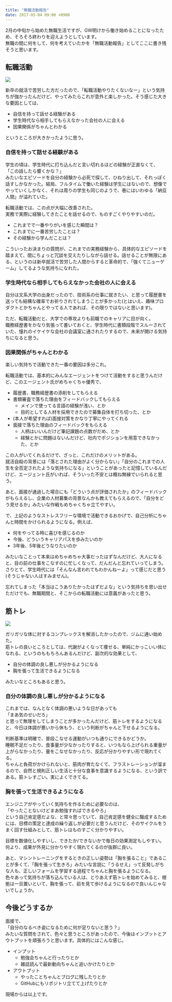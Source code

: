 ```yaml
---
title: "無職活動報告"
date: 2017-05-04 09:00 +0900
---
```


2月の中旬から始めた無職生活ですが、GW明けから働き始めることになったため、そろそろ終わりを迎えようとしています。  
無職の間に何をして、何を考えていたかを「無職活動報告」としてここに書き残そうと思います。

## 転職活動
![](./20170504221358.png)

新卒の就活で苦労した方だったので、「転職活動やりたくないなー」という気持ちが強かったんだけど、やってみたらこれが意外と楽しかった。そう感じた大きな要因としては、

* 自信を持って話せる経験がある
* 学生時代なら相手してもらえなかった会社の人に会える
* 因果関係がちゃんとわかる

というところが大きかったように思う。

### 自信を持って話せる経験がある
学生の頃は、学生時代に打ち込んだと言い切れるほどの経験が正直なくて、  
「この話したら響くかな？」  
みたいなエピソードを自分の経験から必死で探して、ひねり出して、それっぽく話すしかなかった。結局、フルタイムで働いた経験は学生にはないので、想像でやっていくしかなく、それは周りの学生も同じのようで、巷にはいわゆる「納豆人間」が溢れていた。

転職活動では、この点が大幅に改善された。  
実務で実際に経験してきたことを話せるので、ものすごくやりやすいのだ。

* これまでで一番やりがいを感じた瞬間は？
* これまでに一番苦労したことは？
* その経験から学んだことは？

こういったお決まりの質問が、これまでの実務経験から、具体的なエピソードを踏まえて、間にちょっと冗談を交えたりしながら話せる。話せることが無限にある、というのは新卒就活で苦労した人間からすると革命的で、「強くてニューゲーム」してるような気持ちになれた。

### 学生時代なら相手してもらえなかった会社の人に会える
自分は文系大学の出身だったので、技術系の仕事に就きたい、と思って履歴書を送っても結構な確率でお祈りされてしまうことが多かった(とはいえ、趣味プロダクトとかちゃんとやってる人であれば、その限りではないと思います)。

ただ、転職活動だと、大学での専攻よりも前職でのキャリアに目が向く。  
職務経歴書をかなり気張って書いておくと、学生時代に書類段階でスルーされていた、憧れのイケイケな会社の会議室に通されたりするので、未来が開ける気持ちになると思う。

### 因果関係がちゃんとわかる
楽しい気持ちで活動できた一番の要因は多分これ。

転職活動では、基本的にみんなエージェントをつけて活動をすると思うんだけど、このエージェント氏がめちゃくちゃ優秀で、

* 履歴書、職務経歴書の添削をしてもらえる
* 書類審査で落ちた理由をフィードバックしてもらえる
    * メインで使ってる言語の経験が浅い、とか
    * 目的としてる人材を採用できたので募集自体を打ち切った、とか
* (本人が希望すれば)面接対策をかなり丁寧にやってくれる
* 面接で落ちた理由のフィードバックをもらえる
    * 人柄はいいんだけど筆記課題の点数がだめ、とか
    * 経験とかに問題はないんだけど、社内でポジションを用意できなかった、とか

この人がいてくれるだけで、ざっと、これだけのメリットがある。  
就活自殺の背景には「落とされた理由がよく分からない」「自分のこれまでの人生を全否定されたような気持ちになる」ということがあったと記憶しているんだけど、エージェント氏がいれば、そういった不安とは概ね無縁でいられると思う。

あと、面接が通過した場合にも「どういう点が評価されたか」のフィードバックがもらえるし、企業の人材募集の背景なんかも教えてもらえるので、「自分をどう見せるか」みたいな作戦もめちゃくちゃ立てやすい。

で、上記のようなストレスフリーな環境で活動できるおかげで、自己分析にちゃんと時間をかけられるようになる。例えば、

* 何をやってる時に喜びを感じるのか
* 今後、どういうキャリアパスを歩みたいのか
* 3年後、5年後どうなりたいのか

みたいなことって本来はめちゃめちゃ大事だったはずなんだけど、大人になると、目の前の仕事をこなすのに忙しくなって、だんだんと忘れていってしまう。さりとて、学生時代には「そんなん言われてもわかんねーよ」って感じだと思う(そうじゃない人はすみません)。

忘れてしまった「本当はこうありたかったはずだよな」という気持ちを思い出せただけでも、無職期間と、そこからの転職活動には意義があったと思う。

## 筋トレ
![](./20170504221403.png)

ガリガリな体に対するコンプレックスを解消したかったので、ジムに通い始めた。  
筋トレの良いところとしては、代謝がよくなって痩せる、単純にかっこいい体になれる、というのももちろんあるんだけど、副次的な効果として、

* 自分の体調の良し悪しが分かるようになる
* 胸を張って生活できるようになる

みたいなところもあると思う。

### 自分の体調の良し悪しが分かるようになる
これまでは、なんとなく体調の悪いような日があっても  
「まあ気のせいだろ」  
と思って無理をしてしまうことが多かったんだけど、筋トレをするようになると、今日は体調が悪いから休もう、という判断がちゃんと下せるようになる。

判断基準は明確で、普段こなせる運動がいつも通りにできるかどうか。  
睡眠不足だったり、食事量が少なかったりすると、いつもなら上げられる重量が上がらなかったり、量をこなせなかったり、反応が分かりやすい形で現れてくる。  
ちゃんと負荷がかけられないと、筋肉が育たなくて、フラストレーションが溜まるので、自然と規則正しい生活と十分な食事を意識するようになる、という訳である。筋トレすごい。実によくできてる。

### 胸を張って生活できるようになる
エンジニアがやっていく気持ちを作るために必要なのは、  
「やったことないけどまあ勉強すればできるやろ」  
という自己肯定感だよな、と常々思っていて、自己肯定感を健全に醸成するためには、目標の策定と達成の繰り返しが必要だと思うんだけど、そのサイクルをうまく回す仕組みとして、筋トレはものすごく分かりやすい。

目標を数値化しやすいし、できたか/できないかで毎日の効果測定もしやすい。  
何より、成果が外見に分かりやすく現れてくるのが抜群に良い。

あと、マシントレーニングをするときの正しい姿勢は「胸を張ること」であることが多くて、「胸を張って生きろ」みたいな言説に「うるせえ」って反発しがちな人も、正しいフォームを学習する過程でちゃんと胸を張るようになる。  
色々あって気持ちが落ち込んでいる人は、とりあえず筋トレを始めてみると、根拠は一旦置いといて、胸を張って、前を見て歩けるようになるので良いんじゃないでしょうか。

## 今後どうするか
面接で、  
「自分のなるべき姿になるために何が足りないと思う？」  
みたいな質問をされて、色々と思うところがあったので、今後はインプットとアウトプットを頑張ろうと思います。具体的にはこんな感じ。

* インプット
    * 勉強会ちゃんと行ったりとか
    * 雑誌読んで最新動向ちゃんと追いかけたりとか
* アウトプット
    * やったことちゃんとブログに残したりとか
    * GitHubにもリポジトリ立てて上げたりとか

現場からは以上です。